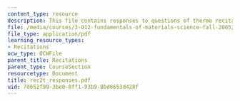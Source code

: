 ```yaml
---
content_type: resource
description: This file contains responses to questions of thermo recitation 2.
file: /media/courses/3-012-fundamentals-of-materials-science-fall-2005/7d652f993be08ff193b98bd6653d428f_rec2t_responses.pdf
file_type: application/pdf
learning_resource_types:
- Recitations
ocw_type: OCWFile
parent_title: Recitations
parent_type: CourseSection
resourcetype: Document
title: rec2t_responses.pdf
uid: 7d652f99-3be0-8ff1-93b9-8bd6653d428f
---
```

